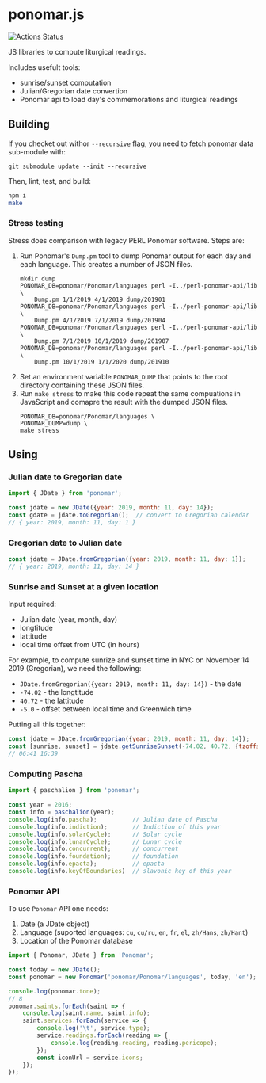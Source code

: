 # ponomar.js
[![Actions Status](https://github.com/pgmmpk/ponomar.js/workflows/Node%20CI/badge.svg)](https://github.com/pgmmpk/ponomar.js/actions)

JS libraries to compute liturgical readings.

Includes usefult tools:

- sunrise/sunset computation
- Julian/Gregorian date convertion
- Ponomar api to load day's commemorations and liturgical readings

## Building

If you checket out withor `--recursive` flag, you need to fetch ponomar data sub-module with:
```
git submodule update --init --recursive
```

Then, lint, test, and build:
```bash
npm i
make
```

### Stress testing
Stress does comparison with legacy PERL Ponomar software. Steps are:

1. Run Ponomar's `Dump.pm` tool to dump Ponomar output for each day and each language. This creates
   a number of JSON files.
    ```
    mkdir dump
    PONOMAR_DB=ponomar/Ponomar/languages perl -I../perl-ponomar-api/lib \
        Dump.pm 1/1/2019 4/1/2019 dump/201901
    PONOMAR_DB=ponomar/Ponomar/languages perl -I../perl-ponomar-api/lib \
        Dump.pm 4/1/2019 7/1/2019 dump/201904
    PONOMAR_DB=ponomar/Ponomar/languages perl -I../perl-ponomar-api/lib \
        Dump.pm 7/1/2019 10/1/2019 dump/201907
    PONOMAR_DB=ponomar/Ponomar/languages perl -I../perl-ponomar-api/lib \
        Dump.pm 10/1/2019 1/1/2020 dump/201910
    ```
2. Set an environment variable `PONOMAR_DUMP` that points to the root directory containing these
   JSON files.
3. Run `make stress` to make this code repeat the same compuations in JavaScript and comapre
   the result with the dumped JSON files.
    ```
    PONOMAR_DB=ponomar/Ponomar/languages \
    PONOMAR_DUMP=dump \
    make stress
    ```

## Using

### Julian date to Gregorian date
```js
import { JDate } from 'ponomar';

const jdate = new JDate({year: 2019, month: 11, day: 14});
const gdate = jdate.toGregorian();  // convert to Gregorian calendar
// { year: 2019, month: 11, day: 1 }
```

### Gregorian date to Julian date
```js
const jdate = JDate.fromGregorian({year: 2019, month: 11, day: 1});
// { year: 2019, month: 11, day: 14 }
```

### Sunrise and Sunset at a given location

Input required:
* Julian date (year, month, day)
* longtitude
* lattitude
* local time offset from UTC (in hours)

For example, to compute sunrize and sunset time in NYC on November 14 2019 (Gregorian),
we need the following:
* `JDate.fromGregorian({year: 2019, month: 11, day: 14})` - the date
* `-74.02` - the longtitude
* `40.72` - the lattitude
* `-5.0` - offset between local time and Greenwich time

Putting all this together:
```js
const jdate = JDate.fromGregorian({year: 2019, month: 11, day: 14});
const [sunrise, sunset] = jdate.getSunriseSunset(-74.02, 40.72, {tzoffset: -5.0})
// 06:41 16:39
```

### Computing Pascha

```js
import { paschalion } from 'ponomar';

const year = 2016;
const info = paschalion(year);
console.log(info.pascha);          // Julian date of Pascha
console.log(info.indiction);       // Indiction of this year
console.log(info.solarCycle);      // Solar cycle
console.log(info.lunarCycle);      // Lunar cycle
console.log(info.concurrent);      // concurrent
console.log(info.foundation);      // foundation
console.log(info.epacta);          // epacta
console.log(info.keyOfBoundaries)  // slavonic key of this year
```

### Ponomar API

To use `Ponomar` API one needs:
1. Date (a JDate object)
2. Language (suported languages: `cu`, `cu/ru`, `en`, `fr`, `el`, `zh/Hans`, `zh/Hant`)
3. Location of the Ponomar database

```js
import { Ponomar, JDate } from 'Ponomar';

const today = new JDate();
const ponomar = new Ponomar('ponomar/Ponomar/languages', today, 'en');

console.log(ponomar.tone);
// 8
ponomar.saints.forEach(saint => {
    console.log(saint.name, saint.info);
    saint.services.forEach(service => {
        console.log('\t', service.type);
        service.readings.forEach(reading => {
            console.log(reading.reading, reading.pericope);
        });
        const iconUrl = service.icons;
    });
});
```
